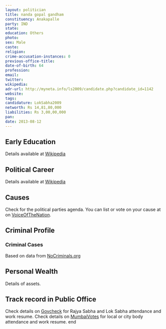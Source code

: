 ```yaml
---
layout: politician
title: nanda gopal gandham
constituency: Anakapalle 
party: IND
state: 
education: Others
photo: 
sex: Male
caste: 
religion: 
crime-accusation-instances: 0
previous-office-title: 
date-of-birth: 64
profession: 
email: 
twitter: 
wikipedia: 
adr-url: http://myneta.info/ls2009/candidate.php?candidate_id=1142
website: 
tags: 
candidature: LokSabha2009
networth: Rs 14,81,80,000
liabilities: Rs 3,00,00,000
pan: 
date: 2013-08-12
---
```


## Early Education
Details available at [Wikipedia](http://www.wikipedia.org/wiki/)

## Political Career
Details available at [Wikipedia](http://www.wikipedia.org/wiki/)

## Causes 
Check for the political parties agenda. You can list or vote on your cause at on [VoiceOfTheNation](http://www.voiceofthenation.org).

## Criminal Profile

### Criminal Cases
Based on data from [NoCriminals.org](http://www.nocriminals.org)

## Personal Wealth
Details of assets.

## Track record in Public Office
Check details on [Govcheck](http://www.govcheck.org) for Rajya Sabha and Lok Sabha attendance and work resume. Check details on [MumbaiVotes](http://www.mumbaivotes.org) for local or city body attendance and work resume.
	end
